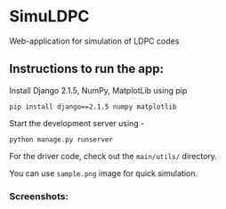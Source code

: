 # SimuLDPC
Web-application for simulation of LDPC codes

## Instructions to run the app:

Install Django 2.1.5, NumPy, MatplotLib using pip

```
pip install django==2.1.5 numpy matplotlib
 ```
 
 Start the development server using - 
 
 ```
 python manage.py runserver
 ```
 For the driver code, check out the ```main/utils/``` directory.
 
 You can use ```sample.png``` image for quick simulation.
 
 ### Screenshots: 
 
 
